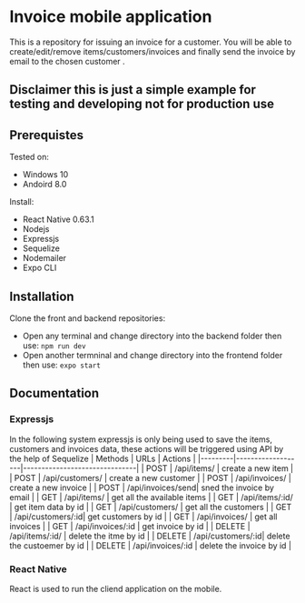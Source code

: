# Invoice mobile application

This is a repository for issuing an invoice for a customer. You will be able to create/edit/remove items/customers/invoices and finally send the invoice by email to the chosen customer .
## Disclaimer this is just a simple example for testing and developing not for production use

## Prerequistes 

Tested on:
- Windows 10
- Andoird 8.0

Install:
- React Native 0.63.1
- Nodejs 
- Expressjs
- Sequelize
- Nodemailer
- Expo CLI

## Installation

Clone the front and backend repositories:
- Open any terminal and change directory into the backend folder then use: `npm run dev`
- Open another termninal and change directory into the frontend folder then use: `expo start`

## Documentation

### Expressjs

In the following system expressjs is only being used to save the items, customers and invoices data, these actions will be triggered using API by the help of Sequelize
| Methods | URLs              | Actions                       |
|---------|-------------------|-------------------------------|
| POST    | /api/items/       | create a new item             |
| POST    | /api/customers/   | create a new customer         |
| POST    | /api/invoices/    | create a new invoice          |
| POST    | /api/invoices/send| sned the invoice by email     |
| GET     | /api/items/       | get all the available items   |
| GET     | /api/items/:id/   | get item data by id           |
| GET     | /api/customers/   | get all the customers         |
| GET     | /api/customers/:id| get customers by id           |
| GET     | /api/invoices/    | get all invoices              |
| GET     | /api/invoices/:id | get invoice by id             |
| DELETE  | /api/items/:id/   | delete the itme by id         |
| DELETE  | /api/customers/:id| delete the custoemer by id    |
| DELETE  | /api/invoices/:id | delete the invoice by id    |

### React Native

React is used to run the cliend application on the mobile.


